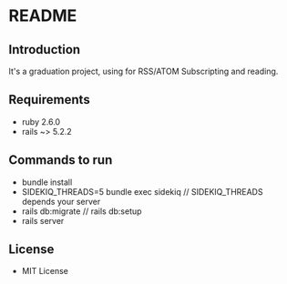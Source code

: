 # README

## Introduction
It's a graduation project, using for RSS/ATOM Subscripting and reading.

## Requirements
* ruby 2.6.0
* rails ~> 5.2.2

## Commands to run
* bundle install
* SIDEKIQ_THREADS=5 bundle exec sidekiq // SIDEKIQ_THREADS depends your server
* rails db:migrate  // rails db:setup 
* rails server

## License
* MIT License
